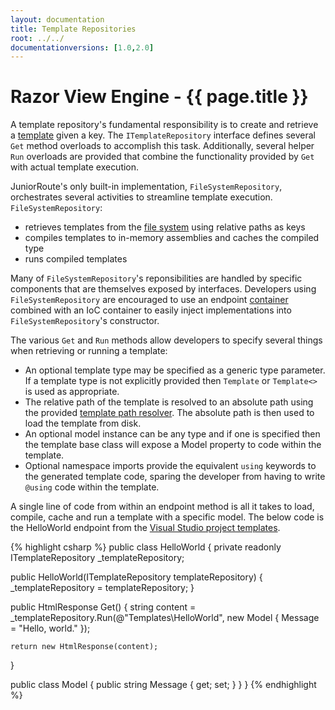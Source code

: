 ```yaml
---
layout: documentation
title: Template Repositories
root: ../../
documentationversions: [1.0,2.0]
---
```

Razor View Engine - {{ page.title }}
=
A template repository's fundamental responsibility is to create and retrieve a [template](templates.html) given a key. The ```ITemplateRepository``` interface defines several ```Get``` method overloads to accomplish this task. Additionally, several helper ```Run``` overloads are provided that combine the functionality provided by ```Get``` with actual template execution.

JuniorRoute's only built-in implementation, ```FileSystemRepository```, orchestrates several activities to streamline template execution. ```FileSystemRepository```:
* retrieves templates from the [file system](../file_systems.html) using relative paths as keys
* compiles templates to in-memory assemblies and caches the compiled type
* runs compiled templates

Many of ```FileSystemRepository```'s reponsibilities are handled by specific components that are themselves exposed by interfaces. Developers using ```FileSystemRepository``` are encouraged to use an endpoint [container](../containers.html) combined with an IoC container to easily inject implementations into ```FileSystemRepository```'s constructor.

The various ```Get``` and ```Run``` methods allow developers to specify several things when retrieving or running a template:
* An optional template type may be specified as a generic type parameter. If a template type is not explicitly provided then ```Template``` or ```Template<>``` is used as appropriate.
* The relative path of the template is resolved to an absolute path using the provided [template path resolver](template_path_resolvers.html). The absolute path is then used to load the template from disk.
* An optional model instance can be any type and if one is specified then the template base class will expose a Model property to code within the template.
* Optional namespace imports provide the equivalent ```using``` keywords to the generated template code, sparing the developer from having to write ```@using``` code within the template. 

A single line of code from within an endpoint method is all it takes to load, compile, cache and run a template with a specific model. The below code is the HelloWorld endpoint from the [Visual Studio project templates](http://visualstudiogallery.msdn.microsoft.com/41f5e30a-d988-49a1-b86b-baa118fd832a).

{% highlight csharp %}
public class HelloWorld
{
  private readonly ITemplateRepository _templateRepository;

  public HelloWorld(ITemplateRepository templateRepository)
  {
    _templateRepository = templateRepository;
  }

  public HtmlResponse Get()
  {
    string content = _templateRepository.Run(@"Templates\HelloWorld", new Model { Message = "Hello, world." });

    return new HtmlResponse(content);
  }

  public class Model
  {
    public string Message
    {
      get;
      set;
    }
  }
}
{% endhighlight %}